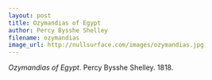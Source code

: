 ```yaml
---
layout: post
title: Ozymandias of Egypt
author: Percy Bysshe Shelley
filename: ozymandias
image_url: http://nullsurface.com/images/ozymandias.jpg
---
```


_Ozymandias of Egypt_.  Percy Bysshe Shelley.  1818.
